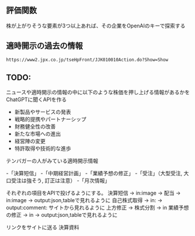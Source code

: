 


## 評価関数

株が上がりそうな要素が3つ以上あれば、その企業をOpenAIのキーで探索する

## 適時開示の過去の情報
	https://www2.jpx.co.jp/tseHpFront/JJK010010Action.do?Show=Show
	
## TODO:

ニュースや適時開示の情報の中に以下のような株価を押し上げる情報があるかをChatGPTに聞くAPIを作る

 - 新製品やサービスの発表
 - 戦略的提携やパートナーシップ
 - 財務健全性の改善
 - 新たな市場への進出
 - 経営陣の変更
 - 特許取得や技術的な進歩

 テンバガーの人がみている適時開示情報

-「決算短信」
-「中期経営計画」
-「業績予想の修正」
-「受注」（大型受注, 大口受注は強そう, 訂正は注意）
-「月次情報」


それぞれの項目をAPIで投げるようにする。
	決算短信 -> in:image -> 
	配当 -> in:image -> output:json,tableで見れるように
	自己株式取得 -> in: -> output:comment: サイトから見れるように
	上方修正 -> 
	株式分割 -> in
	業績予想の修正 -> in -> output:json,tableで見れるように

リンクをサイトに送る
	決算資料